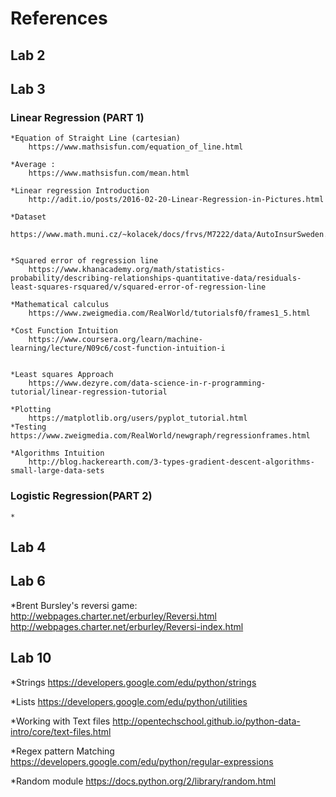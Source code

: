 # References

## Lab 2

## Lab 3
 ### Linear Regression (PART 1)
    *Equation of Straight Line (cartesian)
        https://www.mathsisfun.com/equation_of_line.html
    
    *Average :
        https://www.mathsisfun.com/mean.html

    *Linear regression Introduction
        http://adit.io/posts/2016-02-20-Linear-Regression-in-Pictures.html

    *Dataset
        https://www.math.muni.cz/~kolacek/docs/frvs/M7222/data/AutoInsurSweden.txt


    *Squared error of regression line
        https://www.khanacademy.org/math/statistics-probability/describing-relationships-quantitative-data/residuals-least-squares-rsquared/v/squared-error-of-regression-line

    *Mathematical calculus
        https://www.zweigmedia.com/RealWorld/tutorialsf0/frames1_5.html

    *Cost Function Intuition
        https://www.coursera.org/learn/machine-learning/lecture/N09c6/cost-function-intuition-i

    
    *Least squares Approach
        https://www.dezyre.com/data-science-in-r-programming-tutorial/linear-regression-tutorial

    *Plotting
        https://matplotlib.org/users/pyplot_tutorial.html
    *Testing 
    https://www.zweigmedia.com/RealWorld/newgraph/regressionframes.html

    *Algorithms Intuition
        http://blog.hackerearth.com/3-types-gradient-descent-algorithms-small-large-data-sets

### Logistic Regression(PART 2)

    *


## Lab 4

## Lab 6
*Brent Bursley's reversi game:
http://webpages.charter.net/erburley/Reversi.html
http://webpages.charter.net/erburley/Reversi-index.html

## Lab 10

*Strings 
https://developers.google.com/edu/python/strings

*Lists
https://developers.google.com/edu/python/utilities

*Working with Text files
http://opentechschool.github.io/python-data-intro/core/text-files.html

*Regex pattern Matching
https://developers.google.com/edu/python/regular-expressions

*Random module
https://docs.python.org/2/library/random.html


